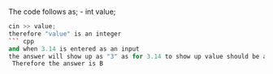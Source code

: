 The code follows as; -
int value;
``` cpp
cin >> value;
therefore "value" is an integer 
``` cpp
and when 3.14 is entered as an input
the answer will show up as "3" as for 3.14 to show up value should be a "double".
 Therefore the answer is B
